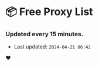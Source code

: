 # :package: Free Proxy List
### Updated every 15 minutes.

- Last updated: `2024-04-21 06:42`

:heart:

